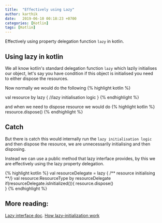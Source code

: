 ```yaml
---
title:  "Effectively using Lazy"
author: karthik
date:   2019-06-10 00:18:23 +0700
categories: [Kotlin]
tags: [Kotlin]
---
```

Effectively using property delegation function `lazy` in kotlin.

## Using lazy in kotlin
We all know kotlin's standard delegation function `lazy` which lazily initialises our object, let's say you have condition if this object is initialised you need to either dispose the resources.

Now normally we would do the following
{% highlight kotlin %}

  val resource<T> by lazy<T> {
    //lazy initialisation logic
  }
{% endhighlight %}

and when we need to  dispose resource we would do
{% highlight kotlin %}
  resource.dispose()
{% endhighlight %}

## Catch
But there is catch this would internally run the `lazy initialisation logic` and then dispose the resource, we are unnecessarily initialising and then disposing.

Instead we can use a public method that lazy interface provides, by this we are effectively using the lazy property delegation.

{% highlight kotlin %}
  val  resourceDelegate = lazy { /** resource initialising **/}
  val resource:ResourceType by resourceDelegate
  if(resourceDelegate.isInitialized()){
     resource.dispose()  
  }
{% endhighlight %}


## More reading:
[Lazy interface doc](https://kotlinlang.org/api/latest/jvm/stdlib/kotlin/-lazy/).
[How lazy-initialization work](https://medium.com/til-kotlin/how-kotlins-delegated-properties-and-lazy-initialization-work-552cbad8be60)
